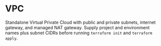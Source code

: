 # VPC

Standalone Virtual Private Cloud with public and private subnets, internet gateway, and managed NAT gateway. Supply project and environment names plus subnet CIDRs before running `terraform init` and `terraform apply`.
